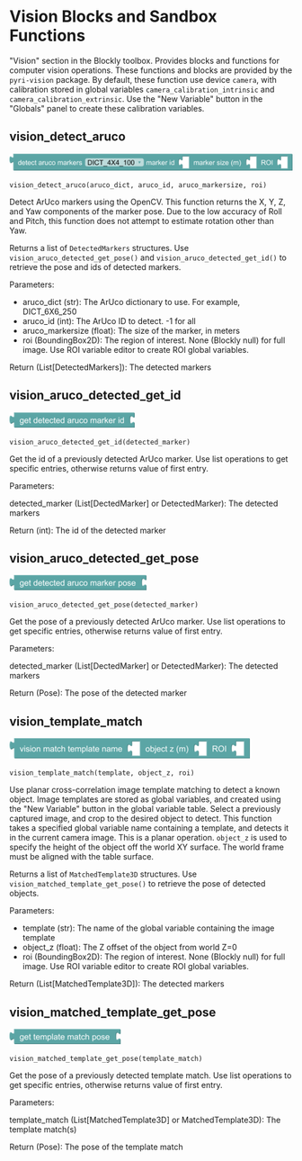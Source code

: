 # Vision Blocks and Sandbox Functions

"Vision" section in the Blockly toolbox. Provides blocks and functions for computer vision operations. These functions and blocks are provided by the `pyri-vision` package. By default, these function use device `camera`, with calibration stored in global variables `camera_calibration_intrinsic` and `camera_calibration_extrinsic`. Use the "New Variable" button in the "Globals" panel to create these calibration variables.

## vision_detect_aruco

![](figures/blocks/vision_detect_aruco.png)

    vision_detect_aruco(aruco_dict, aruco_id, aruco_markersize, roi)

Detect ArUco markers using the OpenCV. This function returns the X, Y, Z, and Yaw
components of the marker pose. Due to the low accuracy of Roll and Pitch, this
function does not attempt to estimate rotation other than Yaw.

Returns a list of `DetectedMarkers` structures. Use `vision_aruco_detected_get_pose()`
and `vision_aruco_detected_get_id()` to retrieve the pose and ids of detected markers.

Parameters:

* aruco_dict (str): The ArUco dictionary to use. For example, DICT_6X6_250
* aruco_id (int): The ArUco ID to detect. -1 for all
* aruco_markersize (float): The size of the marker, in meters
* roi (BoundingBox2D): The region of interest. None (Blockly null) for full image. Use
  ROI variable editor to create ROI global variables.

Return (List[DetectedMarkers]): The detected markers

## vision_aruco_detected_get_id

![](figures/blocks/vision_aruco_detected_get_id.png)

    vision_aruco_detected_get_id(detected_marker)

Get the id of a previously detected ArUco marker. Use list operations
to get specific entries, otherwise returns value of first entry.

Parameters:

detected_marker (List[DectedMarker] or DetectedMarker): The detected markers

Return (int): The id of the detected marker

## vision_aruco_detected_get_pose

![](figures/blocks/vision_aruco_detected_get_pose.png)

    vision_aruco_detected_get_pose(detected_marker)

Get the pose of a previously detected ArUco marker. Use list operations
to get specific entries, otherwise returns value of first entry.

Parameters:

detected_marker (List[DectedMarker] or DetectedMarker): The detected markers

Return (Pose): The pose of the detected marker

## vision_template_match

![](figures/blocks/vision_template_match.png)

    vision_template_match(template, object_z, roi)

Use planar cross-correlation image template matching to detect a known object.
Image templates are stored as global variables, and created using 
the "New Variable" button in the global variable table. Select a previously captured
image, and crop to the desired object to detect. This function takes a specified
global variable name containing a template, and detects it in the current camera image.
This is a planar operation. `object_z` is used to specify the height of the object
off the world XY surface. The world frame must be aligned with the table surface.

Returns a list of `MatchedTemplate3D` structures. Use `vision_matched_template_get_pose()`
to retrieve the pose of detected objects.

Parameters:

* template (str): The name of the global variable containing the image template
* object_z (float): The Z offset of the object from world Z=0
* roi (BoundingBox2D): The region of interest. None (Blockly null) for full image. Use
  ROI variable editor to create ROI global variables.

Return (List[MatchedTemplate3D]): The detected markers

## vision_matched_template_get_pose

![](figures/blocks/vision_matched_template_get_pose.png)

    vision_matched_template_get_pose(template_match)

Get the pose of a previously detected template match. Use list operations
to get specific entries, otherwise returns value of first entry.

Parameters:

template_match (List[MatchedTemplate3D] or MatchedTemplate3D): The template match(s)

Return (Pose): The pose of the template match